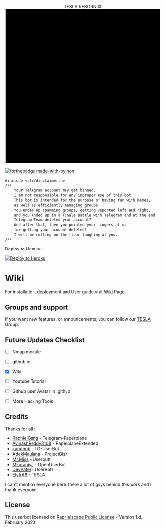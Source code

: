 <div align="center">TESLA REBORN ©</div>

<div align=center><img src="logo.gif" alt="Logo"></div>


[![forthebadge made-with-python](http://ForTheBadge.com/images/badges/made-with-python.svg)](https://www.python.org/)


```
#include <std/disclaimer.h>
/**
    Your Telegram account may get banned.
    I am not responsible for any improper use of this bot
    This bot is intended for the purpose of having fun with memes,
    as well as efficiently managing groups.
    You ended up spamming groups, getting reported left and right,
    and you ended up in a Finale Battle with Telegram and at the end
    Telegram Team deleted your account?
    And after that, then you pointed your fingers at us
    for getting your acoount deleted?
    I will be rolling on the floor laughing at you.
/**
```


Deploy to Heroku:
<p align="left"><a href="https://heroku.com/deploy?template=https://github.com/MrRobot222/TESLA"> <img src="https://www.herokucdn.com/deploy/button.svg" alt="Deploy to Heroku" /></a></p>

# Wiki 

For installation, deployment and User guide visit [Wiki](https://github.com/MrRobot222/TESLA/wiki) Page
## Groups and support

If you want new features, or announcements, you can follow our [TESLA](https://t.me/reborn_tesla) Group.


## Future Updates Checklist

- [ ] Nmap module
- [ ] github.io
- [x] ~~Wiki~~
- [ ] Youtube Tutorial
- [ ] Github user Avatar in .github
- [ ] More Hacking Tools


## Credits

Thanks for all : 
* [RaphielGang](https://github.com/RaphielGang) - Telegram-Paperplane
* [AvinashReddy3108](https://github.com/AvinashReddy3108) - PaperplaneExtended
* [kandnub](https://github.com/kandnub) - TG-UserBot
* [AdekMaulana](https://github.com/adekmaulana) - ProjectBish
* [Mr.Miss](https://github.com/keselekpermen69) - Userbutt
* [Mkaraniya](https://github.com/mkaraniya) - OpenUserBot
* [DevPatel](https://github.com/Devp73) - UserBot1
* [ElytrA8](https://github.com/ElytrA8) - TESLA

I can't mention everyone here, there a lot of guys behind this work and I thank everyone.
## License

This userbot licensed on [Raphielscape Public License](https://github.com/MrRobot222/TESLA/blob/devil/LICENSE) - Version 1.d, February 2020

